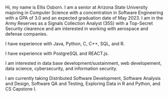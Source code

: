 Hi, my name is Ellis Osborn. I am a senior at Arizona State University majoring 
in Computer Science with a concentration in Software Engineering with a GPA of 3.0 and an expected
graduation date of May 2023. I am in the Army Reserves as a Signals Collection Analyst (35S) with 
a Top-Secret Security clearence and am interested in working with aerospace and defense companies.

I have experience with Java, Python, C, C++, SQL,  and R.

I have experience with PostgreSQL and REACT.js.

I am interested in data base development/sustainment, web developement, data science,
cybersecurity, and information security.

I am currently taking Distributed Software Development, Software Analysis and Design, Software QA and Testing, Exploring Data in R and Python, and CS Capstone I.
